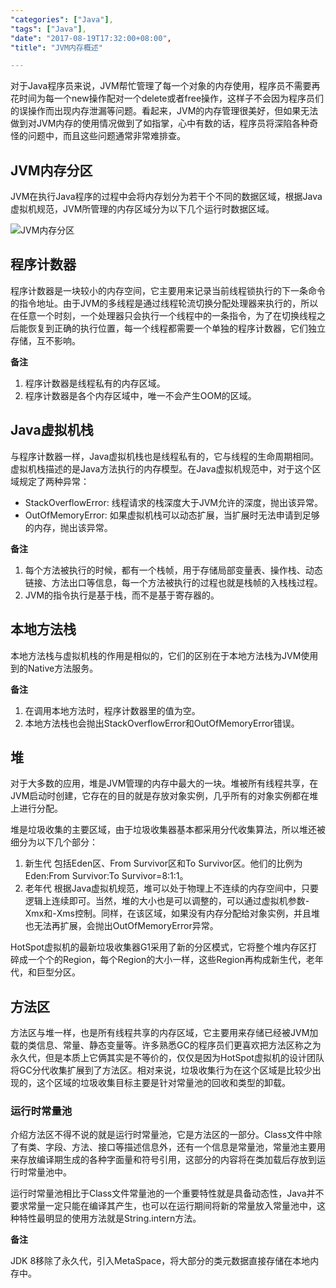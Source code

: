 ```yaml
---
"categories": ["Java"],
"tags": ["Java"],
"date": "2017-08-19T17:32:00+08:00",
"title": "JVM内存概述"

---
```


对于Java程序员来说，JVM帮忙管理了每一个对象的内存使用，程序员不需要再花时间为每一个new操作配对一个delete或者free操作，这样子不会因为程序员们的误操作而出现内存泄漏等问题。看起来，JVM的内存管理很美好，但如果无法做到对JVM内存的使用情况做到了如指掌，心中有数的话，程序员将深陷各种奇怪的问题中，而且这些问题通常非常难排查。

## JVM内存分区
JVM在执行Java程序的过程中会将内存划分为若干个不同的数据区域，根据Java虚拟机规范，JVM所管理的内存区域分为以下几个运行时数据区域。

![JVM内存分区](http://olno3yiqc.bkt.clouddn.com/3994601-2c06cc8e2c862ea9.png)

## 程序计数器
程序计数器是一块较小的内存空间，它主要用来记录当前线程锁执行的下一条命令的指令地址。由于JVM的多线程是通过线程轮流切换分配处理器来执行的，所以在任意一个时刻，一个处理器只会执行一个线程中的一条指令，为了在切换线程之后能恢复到正确的执行位置，每一个线程都需要一个单独的程序计数器，它们独立存储，互不影响。

**备注**

1. 程序计数器是线程私有的内存区域。
2. 程序计数器是各个内存区域中，唯一不会产生OOM的区域。

## Java虚拟机栈
与程序计数器一样，Java虚拟机栈也是线程私有的，它与线程的生命周期相同。虚拟机栈描述的是Java方法执行的内存模型。在Java虚拟机规范中，对于这个区域规定了两种异常：
* StackOverflowError: 线程请求的栈深度大于JVM允许的深度，抛出该异常。
* OutOfMemoryError: 如果虚拟机栈可以动态扩展，当扩展时无法申请到足够的内存，抛出该异常。

**备注**

1. 每个方法被执行的时候，都有一个栈帧，用于存储局部变量表、操作栈、动态链接、方法出口等信息，每一个方法被执行的过程也就是栈帧的入栈栈过程。
2. JVM的指令执行是基于栈，而不是基于寄存器的。

## 本地方法栈
本地方法栈与虚拟机栈的作用是相似的，它们的区别在于本地方法栈为JVM使用到的Native方法服务。

**备注**
1. 在调用本地方法时，程序计数器里的值为空。
2. 本地方法栈也会抛出StackOverflowError和OutOfMemoryError错误。

## 堆
对于大多数的应用，堆是JVM管理的内存中最大的一块。堆被所有线程共享，在JVM启动时创建，它存在的目的就是存放对象实例，几乎所有的对象实例都在堆上进行分配。

堆是垃圾收集的主要区域，由于垃圾收集器基本都采用分代收集算法，所以堆还被细分为以下几个部分：
1. 新生代
包括Eden区、From Survivor区和To Survivor区。他们的比例为Eden:From Survivor:To Survivor=8:1:1。
2. 老年代
根据Java虚拟机规范，堆可以处于物理上不连续的内存空间中，只要逻辑上连续即可。当然，堆的大小也是可以调整的，可以通过虚拟机参数-Xmx和-Xms控制。同样，在该区域，如果没有内存分配给对象实例，并且堆也无法再扩展，会抛出OutOfMemoryError异常。

HotSpot虚拟机的最新垃圾收集器G1采用了新的分区模式，它将整个堆内存区打碎成一个个的Region，每个Region的大小一样，这些Region再构成新生代，老年代，和巨型分区。

## 方法区
方法区与堆一样，也是所有线程共享的内存区域，它主要用来存储已经被JVM加载的类信息、常量、静态变量等。许多熟悉GC的程序员们更喜欢把方法区称之为永久代，但是本质上它俩其实是不等价的，仅仅是因为HotSpot虚拟机的设计团队将GC分代收集扩展到了方法区。相对来说，垃圾收集行为在这个区域是比较少出现的，这个区域的垃圾收集目标主要是针对常量池的回收和类型的卸载。

### 运行时常量池
介绍方法区不得不说的就是运行时常量池，它是方法区的一部分。Class文件中除了有类、字段、方法、接口等描述信息外，还有一个信息是常量池，常量池主要用来存放编译期生成的各种字面量和符号引用，这部分的内容将在类加载后存放到运行时常量池中。

运行时常量池相比于Class文件常量池的一个重要特性就是具备动态性，Java并不要求常量一定只能在编译其产生，也可以在运行期间将新的常量放入常量池中，这种特性最明显的使用方法就是String.intern方法。

**备注**

JDK 8移除了永久代，引入MetaSpace，将大部分的类元数据直接存储在本地内存中。

